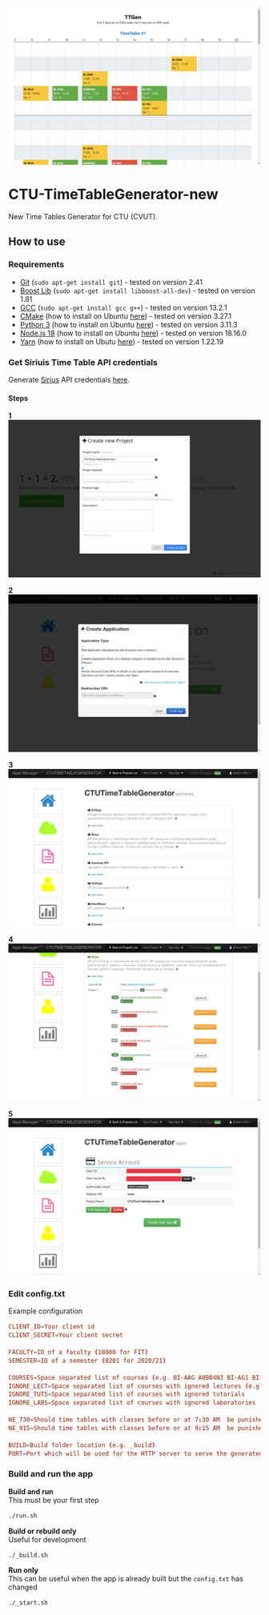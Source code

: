 ![](./docs/example.png)

# CTU-TimeTableGenerator-new

New Time Tables Generator for CTU (CVUT).

## How to use

### Requirements

* [Git](https://git-scm.com/) (`sudo apt-get install git`) - tested on version 2.41
* [Boost Lib](https://www.boost.org/) (`sudo apt-get install libboost-all-dev`) - tested on version 1.81
* [GCC](https://gcc.gnu.org/) (`sudo apt-get install gcc g++`) - tested on version 13.2.1
* [CMake](https://cmake.org/) (how to install on Ubuntu [here](https://askubuntu.com/questions/829310/how-to-upgrade-cmake-in-ubuntu)) - tested on version 3.27.1
* [Python 3](https://www.python.org/) (how to install on Ubuntu [here](https://linuxize.com/post/how-to-install-python-3-8-on-ubuntu-18-04/)) - tested on version 3.11.3
* [Node.js 18](https://nodejs.org/) (how to install on Ubuntu [here](https://linuxize.com/post/how-to-install-node-js-on-ubuntu-20-04/#installing-nodejs-and-npm-from-nodesource)) - tested on version 18.16.0
* [Yarn](https://yarnpkg.com/) (how to install on Ubutu [here](https://classic.yarnpkg.com/en/docs/install/#debian-stable)) - tested on version 1.22.19

### Get Siriuis Time Table API credentials

Generate [Sirius](https://github.com/cvut/sirius) API credentials [here](https://auth.fit.cvut.cz/manager/).

#### Steps

**1** 
![](./docs/1.png)

**2**
![](./docs/2.png)

**3**
![](./docs/3.png)

**4**
![](./docs/4.png)

**5**
![](./docs/5.png)

### Edit config.txt

Example configuration

```conf
CLIENT_ID=Your client id
CLIENT_SECRET=Your client secret

FACULTY=ID of a faculty (18000 for FIT)
SEMESTER=ID of a semester (B201 for 2020/21)

COURSES=Space separated list of courses (e.g. BI-AAG A0B04N3 BI-AG1 BI-ZDM A0B04GA)
IGNORE_LECT=Space separated list of courses with ignored lectures (e.g. BI-AAG BI-AG1)
IGNORE_TUTS=Space separated list of courses with ignored tutorials
IGNORE_LABS=Space separated list of courses with ignored laboratories

NE_730=Should time tables with classes before or at 7:30 AM  be punished? (e.g. true)
NE_915=Should time tables with classes before or at 9:15 AM  be punished? (e.g. false)

BUILD=Build folder location (e.g. _build)
PORT=Port which will be used for the HTTP server to serve the generated content
```

### Build and run the app

**Build and run**  
This must be your first step

```bash
./run.sh
```

**Build or rebuild only**  
Useful for development

```bash
./_build.sh
```

**Run only**  
This can be useful when the app is already built but the `config.txt` has changed

```bash
./_start.sh
```

